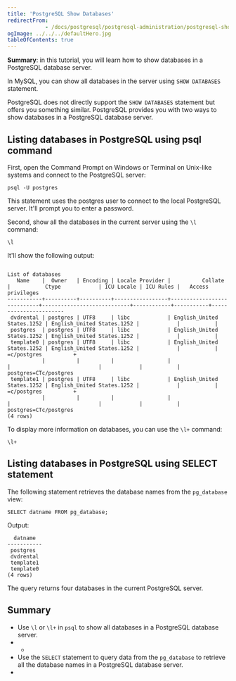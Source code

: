 ```yaml
---
title: 'PostgreSQL Show Databases'
redirectFrom: 
            - /docs/postgresql/postgresql-administration/postgresql-show-databases/
ogImage: ../../../defaultHero.jpg
tableOfContents: true
---
```


**Summary**: in this tutorial, you will learn how to show databases in a PostgreSQL database server.



In MySQL, you can show all databases in the server using `SHOW DATABASES` statement.



PostgreSQL does not directly support the `SHOW DATABASES` statement but offers you something similar. PostgreSQL provides you with two ways to show databases in a PostgreSQL database server.



## Listing databases in PostgreSQL using psql command



First, open the Command Prompt on Windows or Terminal on Unix-like systems and connect to the PostgreSQL server:



```
psql -U postgres
```



This statement uses the postgres user to connect to the local PostgreSQL server. It'll prompt you to enter a password.



Second, show all the databases in the current server using the `\l` command:



```
\l
```



It'll show the following output:



```
                                                                      List of databases
   Name    |  Owner   | Encoding | Locale Provider |          Collate           |           Ctype            | ICU Locale | ICU Rules |   Access privileges
-----------+----------+----------+-----------------+----------------------------+----------------------------+------------+-----------+-----------------------
 dvdrental | postgres | UTF8     | libc            | English_United States.1252 | English_United States.1252 |            |           |
 postgres  | postgres | UTF8     | libc            | English_United States.1252 | English_United States.1252 |            |           |
 template0 | postgres | UTF8     | libc            | English_United States.1252 | English_United States.1252 |            |           | =c/postgres          +
           |          |          |                 |                            |                            |            |           | postgres=CTc/postgres
 template1 | postgres | UTF8     | libc            | English_United States.1252 | English_United States.1252 |            |           | =c/postgres          +
           |          |          |                 |                            |                            |            |           | postgres=CTc/postgres
(4 rows)
```



To display more information on databases, you can use the `\l+` command:



```
\l+
```



## Listing databases in PostgreSQL using SELECT statement



The following statement retrieves the database names from the `pg_database` view:



```
SELECT datname FROM pg_database;
```



Output:



```
  datname
-----------
 postgres
 dvdrental
 template1
 template0
(4 rows)
```



The query returns four databases in the current PostgreSQL server.



## Summary



- Use `\l` or `\l+` in `psql` to show all databases in a PostgreSQL database server.
- -
- Use the `SELECT` statement to query data from the `pg_database` to retrieve all the database names in a PostgreSQL database server.
- 
